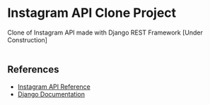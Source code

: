 # Instagram API Clone Project

Clone of Instagram API made with Django REST Framework [Under Construction] <br /><br />

## References
* [Instagram API Reference](https://developers.facebook.com/docs/instagram-api/reference) <br />
* [Django Documentation](https://docs.djangoproject.com/en/3.0/topics/) <br />
